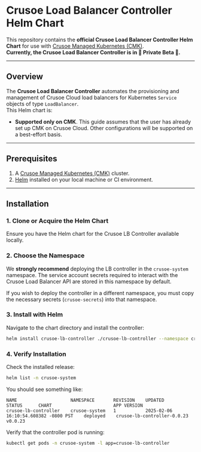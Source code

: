 # Crusoe Load Balancer Controller Helm Chart

This repository contains the **official Crusoe Load Balancer Controller Helm Chart** for use with [Crusoe Managed Kubernetes (CMK)](https://www.crusoecloud.com).  
**Currently, the Crusoe Load Balancer Controller is in :construction: Private Beta :construction:.**

---

## Overview

The **Crusoe Load Balancer Controller** automates the provisioning and management of Crusoe Cloud load balancers for Kubernetes `Service` objects of type `LoadBalancer`.  
This Helm chart is:

- **Supported only on CMK**. This guide assumes that the user has already set up CMK on Crusoe Cloud. Other configurations will be supported on a best-effort basis.

---

## Prerequisites

1. A [Crusoe Managed Kubernetes (CMK)](https://www.crusoecloud.com) cluster.
2. [Helm](https://helm.sh/docs/intro/install/) installed on your local machine or CI environment.

---

## Installation

### 1. Clone or Acquire the Helm Chart
Ensure you have the Helm chart for the Crusoe LB Controller available locally.

### 2. Choose the Namespace
We **strongly recommend** deploying the LB controller in the `crusoe-system` namespace. The service account secrets required to interact with the Crusoe Load Balancer API are stored in this namespace by default.  

If you wish to deploy the controller in a different namespace, you must copy the necessary secrets (`crusoe-secrets`) into that namespace.

### 3. Install with Helm
Navigate to the chart directory and install the controller:

```bash
helm install crusoe-lb-controller ./crusoe-lb-controller --namespace crusoe-system
```

### 4. Verify Installation
Check the installed release:

```bash
helm list -n crusoe-system
```

You should see something like:

```
NAME                	NAMESPACE    	REVISION	UPDATED                             	STATUS  	CHART                      	APP VERSION
crusoe-lb-controller	crusoe-system	1       	2025-02-06 16:10:54.608382 -0800 PST	deployed	crusoe-lb-controller-0.0.23	v0.0.23
```

Verify that the controller pod is running:

```bash
kubectl get pods -n crusoe-system -l app=crusoe-lb-controller
```